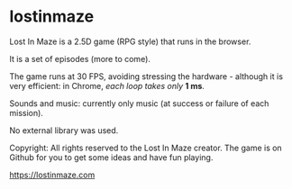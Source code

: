 # lostinmaze

Lost In Maze is a 2.5D game (RPG style) that runs in the browser.

It is a set of episodes (more to come).

The game runs at 30 FPS, avoiding stressing the hardware - although it is very efficient: in Chrome, *each loop takes only* **1 ms**. 

Sounds and music: currently only music (at success or failure of each mission).

No external library was used.

Copyright: All rights reserved to the Lost In Maze creator. The game is on Github for you to get some ideas and have fun playing.

https://lostinmaze.com
